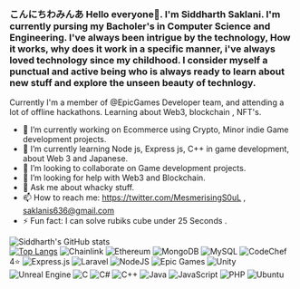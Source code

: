 ### こんにちわみんあ Hello everyone👋. I'm Siddharth Saklani. I'm currently pursing my Bacholer's in Computer Science and Engineering. I've always been intrigue by the technology, How it works, why does it work in a specific manner, i've always loved technology since my childhood. I consider myself a punctual and active being who is always ready to learn about new stuff and explore the unseen beauty of technlogy. 

Currently I'm a member of @EpicGames Developer team, and attending a lot of offline hackathons. Learning about Web3, blockchain
, NFT's. 

- 🔭 I’m currently working on Ecommerce using Crypto, Minor indie Game development projects.
- 🌱 I’m currently learning Node js, Express js, C++ in game development, about Web 3  and Japanese.
- 👯 I’m looking to collaborate on Game development projects.
- 🤔 I’m looking for help with Web3 and Blockchain.
- 💬 Ask me about whacky stuff.
- 📫 How to reach me: https://twitter.com/MesmerisingS0uL , saklanis636@gmail.com
- ⚡ Fun fact: I can solve rubiks cube under 25 Seconds .


![Siddharth's GitHub stats](https://github-readme-stats.vercel.app/api?username=sidsaklani1896&theme=vue&show_icons=true)       
[![Top Langs](https://github-readme-stats.vercel.app/api/top-langs/?username=sidsaklani1896)](https://github.com/sidsaklani1896/github-readme-stats)
![Chainlink](https://img.shields.io/badge/Chainlink-375BD2?style=for-the-badge&logo=Chainlink&logoColor=white)
![Ethereum](https://img.shields.io/badge/Ethereum-3C3C3D?style=for-the-badge&logo=Ethereum&logoColor=white)
![MongoDB](https://img.shields.io/badge/MongoDB-%234ea94b.svg?style=for-the-badge&logo=mongodb&logoColor=white)
![MySQL](https://img.shields.io/badge/mysql-%2300f.svg?style=for-the-badge&logo=mysql&logoColor=white)
![CodeChef](https://img.shields.io/badge/CodeChef-%23964B00.svg?style=for-the-badge&logo=CodeChef&logoColor=white) 4⭐
![Express.js](https://img.shields.io/badge/express.js-%23404d59.svg?style=for-the-badge&logo=express&logoColor=%2361DAFB)
![Laravel](https://img.shields.io/badge/laravel-%23FF2D20.svg?style=for-the-badge&logo=laravel&logoColor=white)
![NodeJS](https://img.shields.io/badge/node.js-6DA55F?style=for-the-badge&logo=node.js&logoColor=white)
![Epic Games](https://img.shields.io/badge/epicgames-%23313131.svg?style=for-the-badge&logo=epicgames&logoColor=white)
![Unity](https://img.shields.io/badge/unity-%23000000.svg?style=for-the-badge&logo=unity&logoColor=white)
![Unreal Engine](https://img.shields.io/badge/unrealengine-%23313131.svg?style=for-the-badge&logo=unrealengine&logoColor=white)
![C](https://img.shields.io/badge/c-%2300599C.svg?style=for-the-badge&logo=c&logoColor=white)
![C#](https://img.shields.io/badge/c%23-%23239120.svg?style=for-the-badge&logo=c-sharp&logoColor=white)
![C++](https://img.shields.io/badge/c++-%2300599C.svg?style=for-the-badge&logo=c%2B%2B&logoColor=white)
![Java](https://img.shields.io/badge/java-%23ED8B00.svg?style=for-the-badge&logo=java&logoColor=white)
![JavaScript](https://img.shields.io/badge/javascript-%23323330.svg?style=for-the-badge&logo=javascript&logoColor=%23F7DF1E)
![PHP](https://img.shields.io/badge/php-%23777BB4.svg?style=for-the-badge&logo=php&logoColor=white)
![Ubuntu](https://img.shields.io/badge/Ubuntu-E95420?style=for-the-badge&logo=ubuntu&logoColor=white)



